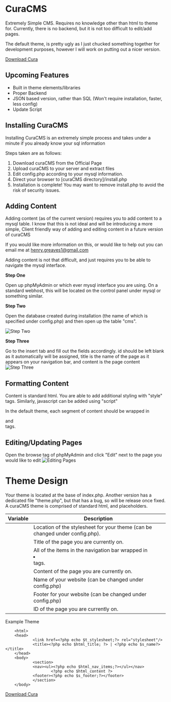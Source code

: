 CuraCMS
=======

Extremely Simple CMS. Requires no knowledge other than html to theme for.
Currently, there is no backend, but it is not too difficult to edit/add pages.

The default theme, is pretty ugly as I just chucked something together for development 
purposes, however I will work on putting out a nicer version.

[Download Cura](https://github.com/gr33npixel/CuraCMS/archive/master.zip)

Upcoming Features
--------
* Built in theme elements/libraries
* Proper Backend
* JSON based version, rather than SQL (Won't require installation, faster, less config)
* Update Script

Installing CuraCMS
--------
Installing CuraCMS is an extremely simple process and takes under a minute if you already know your sql information

Steps taken are as follows:

1.  Download curaCMS from the Official Page
2.  Upload curaCMS to your server and extract files
3.  Edit config.php according to your mysql information.
4.  Direct your browser to [curaCMS directory]/install.php
5.  Installation is complete! You may want to remove install.php to avoid the risk of security issues.

Adding Content
--------

Adding content (as of the current version) requires you to add content to a mysql table. I know that this is not ideal and will be introducing a more simple, Client friendly way of adding and editing content in a future version of curaCMS

If you would like more information on this, or would like to help out you can email me at henry.greaves1@gmail.com

Adding content is not that difficult, and just requires you to be able to navigate the mysql interface.

__Step One__

Open up phpMyAdmin or which ever mysql interface you are using. On a standard webhost, this will be located on the control panel under mysql or something similar.



__Step Two__

Open the database created during installation (the name of which is specified under config.php) and then open up the table "cms".

![Step Two](http://i.imgur.com/jbmEFu6.jpg)



__Step Three__

Go to the insert tab and fill out the fields accordingly.
id should be left blank as it automatically will be assigned, title is the name of the page as it appears on your navigation bar, and content is the page content
![Step Three](http://i.imgur.com/DqzP9ze.jpg)

Formatting Content
--------
Content is standard html. You are able to add additional styling with "style" tags. Similarly, javascript can be added using "script"

In the default theme, each segment of content should be wrapped in <article> and </article> tags. 

Editing/Updating Pages
--------
Open the browse tag of phpMyAdmin and click "Edit" next to the page you would like to edit
![Editing Pages](http://i.imgur.com/G4uPeYX.jpg)

Theme Design
=======

Your theme is located at the base of index.php. Another version has a dedicated file "theme.php", but that has a bug, so will be release once fixed.
A curaCMS theme is comprised of standard html, and placeholders.

| Variable                      	| Description                                                                  	|
|-------------------------------	|------------------------------------------------------------------------------	|
| <?php echo $t_stylesheet;?>   	| Location of the stylesheet for your theme (can be changed under config.php). 	|
| <?php echo $html_title; ?>    	| Title of the page you are currently on.                                      	|
| <?php echo $html_nav_items;?> 	| All of the items in the navigation bar wrapped in <li> </li> tags.           	|
| <?php echo $html_content;?>   	| Content of the page you are currently on.                                    	|
| <?php echo $s_name?>          	| Name of your website (can be changed under config.php)                       	|
| <?php echo $s_footer?>        	| Footer for your website (can be changed under config.php)                    	|
| <?php echo $p_id?>            	| ID of the page you are currently on.                                         	|

Example Theme


        <html>
        <head>
                <link href=<?php echo $t_stylesheet;?> rel="stylesheet"/>
                <title><?php echo $html_title; ?> | <?php echo $s_name?></title>
        </head>
        <body>
                <section>
                <nav><ul><?php echo $html_nav_items;?></ul></nav>
                        <?php echo $html_content ?>
                <footer><?php echo $s_footer;?></footer>
                </section>
        </body>

[Download Cura](https://github.com/gr33npixel/CuraCMS/archive/master.zip)
